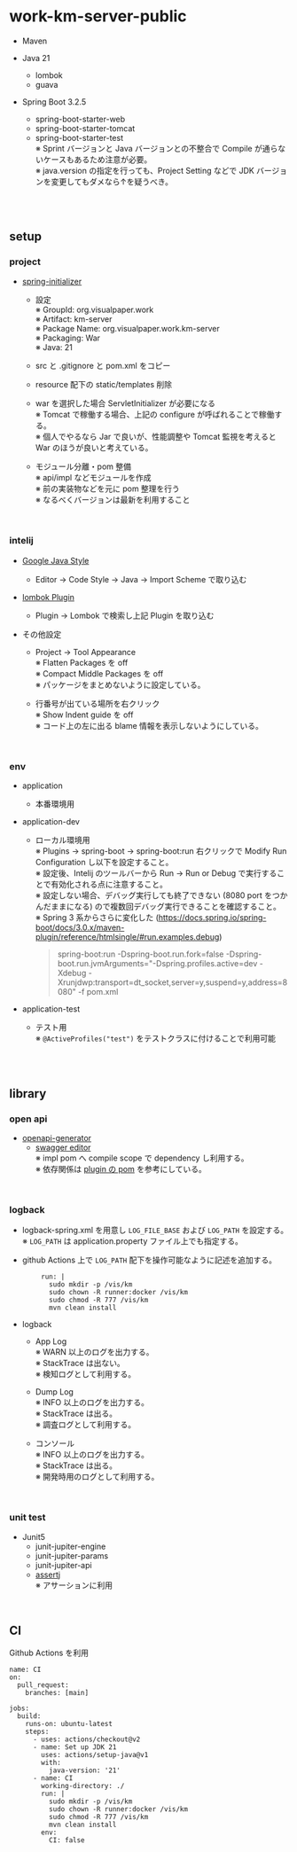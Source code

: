 # work-km-server-public

* Maven
* Java 21
    - lombok
    - guava

* Spring Boot 3.2.5
    - spring-boot-starter-web
    - spring-boot-starter-tomcat
    - spring-boot-starter-test  
      ※ Sprint バージョンと Java バージョンとの不整合で Compile が通らないケースもあるため注意が必要。  
      ※ java.version の指定を行っても、Project Setting などで JDK バージョンを変更してもダメなら↑を疑うべき。

<br><br>

## setup

### project

* [spring-initializer](https://start.spring.io/)
    - 設定  
      ※ GroupId: org.visualpaper.work  
      ※ Artifact: km-server  
      ※ Package Name: org.visualpaper.work.km-server  
      ※ Packaging: War  
      ※ Java: 21
    - src と .gitignore と pom.xml をコピー
    - resource 配下の static/templates 削除
    - war を選択した場合 ServletInitializer が必要になる  
      ※ Tomcat で稼働する場合、上記の configure が呼ばれることで稼働する。  
      ※ 個人でやるなら Jar で良いが、性能調整や Tomcat 監視を考えると War のほうが良いと考えている。

    - モジュール分離・pom 整備  
      ※ api/impl などモジュールを作成  
      ※ 前の実装物などを元に pom 整理を行う  
      ※ なるべくバージョンは最新を利用すること

<br>

### intelij

* [Google Java Style](https://github.com/google/styleguide/blob/gh-pages/intellij-java-google-style.xml)　　
  - Editor -> Code Style -> Java -> Import Scheme で取り込む

* [lombok Plugin](https://plugins.jetbrains.com/plugin/6317-lombok)
    - Plugin -> Lombok で検索し上記 Plugin を取り込む

* その他設定
    - Project -> Tool Appearance  
      ※ Flatten Packages を off  
      ※ Compact Middle Packages を off  
      ※ パッケージをまとめないように設定している。

    - 行番号が出ている場所を右クリック  
      ※ Show Indent guide を off  
      ※ コード上の左に出る blame 情報を表示しないようにしている。

<br>

### env

* application
    - 本番環境用

* application-dev
    - ローカル環境用  
      ※ Plugins -> spring-boot -> spring-boot:run 右クリックで Modify Run Configuration し以下を設定すること。  
      ※ 設定後、Intelij のツールバーから Run -> Run or Debug で実行することで有効化される点に注意すること。  
      ※ 設定しない場合、デバッグ実行しても終了できない (8080 port をつかんだままになる) ので複数回デバッグ実行できることを確認すること。  
      ※ Spring 3 系からさらに変化した (https://docs.spring.io/spring-boot/docs/3.0.x/maven-plugin/reference/htmlsingle/#run.examples.debug)  
      > spring-boot:run -Dspring-boot.run.fork=false -Dspring-boot.run.jvmArguments="-Dspring.profiles.active=dev -Xdebug -Xrunjdwp:transport=dt_socket,server=y,suspend=y,address=8080" -f pom.xml

* application-test
    - テスト用  
      ※ `@ActiveProfiles("test")` をテストクラスに付けることで利用可能

<br><br>

## library

### open api

* [openapi-generator](https://github.com/OpenAPITools/openapi-generator/blob/master/modules/openapi-generator-maven-plugin/README.md)
  - [swagger editor](https://editor.swagger.io/)  
    ※ impl pom へ compile scope で dependency し利用する。  
    ※ 依存関係は [plugin の pom](https://github.com/OpenAPITools/openapi-generator/blob/v6.2.1/modules/openapi-generator-maven-plugin/examples/spring.xml) を参考にしている。

<br>

### logback

* logback-spring.xml を用意し `LOG_FILE_BASE` および `LOG_PATH` を設定する。  
  ※ `LOG_PATH` は application.property ファイル上でも指定する。

* github Actions 上で `LOG_PATH` 配下を操作可能なように記述を追加する。

```
        run: |
          sudo mkdir -p /vis/km
          sudo chown -R runner:docker /vis/km
          sudo chmod -R 777 /vis/km
          mvn clean install
```

* logback
    - App Log  
      ※ WARN 以上のログを出力する。  
      ※ StackTrace は出ない。  
      ※ 検知ログとして利用する。

    - Dump Log  
      ※ INFO 以上のログを出力する。  
      ※ StackTrace は出る。  
      ※ 調査ログとして利用する。

    - コンソール  
      ※ INFO 以上のログを出力する。  
      ※ StackTrace は出る。  
      ※ 開発時用のログとして利用する。

<br>

### unit test

* Junit5
    - junit-jupiter-engine
    - junit-jupiter-params
    - junit-jupiter-api
    - [assertj](https://joel-costigliola.github.io/assertj/)  
      ※ アサーションに利用

<br>

## CI

Github Actions を利用

```
name: CI
on:
  pull_request:
    branches: [main]

jobs:
  build:
    runs-on: ubuntu-latest
    steps:
      - uses: actions/checkout@v2
      - name: Set up JDK 21
        uses: actions/setup-java@v1
        with:
          java-version: '21'
      - name: CI
        working-directory: ./
        run: |
          sudo mkdir -p /vis/km
          sudo chown -R runner:docker /vis/km
          sudo chmod -R 777 /vis/km
          mvn clean install
        env:
          CI: false
```
